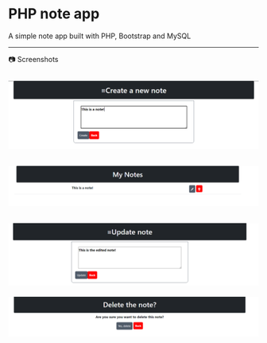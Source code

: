 # PHP note app
A simple note app built with PHP, Bootstrap and MySQL

---------------------------------------------------------

📷 Screenshots

![Alt text](screenshots/create-note.png?raw=true)
-------------------------------------------------
![Alt text](screenshots/my-notes.png?raw=true)
-------------------------------------------------
![Alt text](screenshots/update-note.png?raw=true)
-------------------------------------------------
![Alt text](screenshots/delete-note.png?raw=true)
